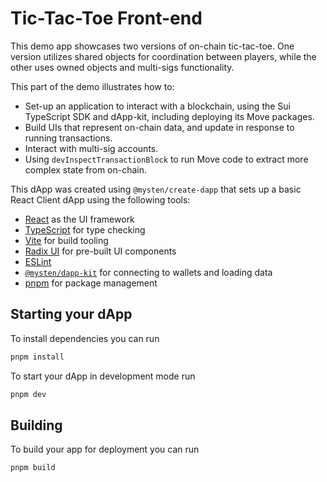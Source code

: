 # Tic-Tac-Toe Front-end

This demo app showcases two versions of on-chain tic-tac-toe. One version
utilizes shared objects for coordination between players, while the other uses
owned objects and multi-sigs functionality.

This part of the demo illustrates how to:

-   Set-up an application to interact with a blockchain, using the Sui TypeScript
    SDK and dApp-kit, including deploying its Move packages.
-   Build UIs that represent on-chain data, and update in response to running
    transactions.
-   Interact with multi-sig accounts.
-   Using `devInspectTransactionBlock` to run Move code to extract more complex
    state from on-chain.

This dApp was created using `@mysten/create-dapp` that sets up a basic React
Client dApp using the following tools:

-   [React](https://react.dev/) as the UI framework
-   [TypeScript](https://www.typescriptlang.org/) for type checking
-   [Vite](https://vitejs.dev/) for build tooling
-   [Radix UI](https://www.radix-ui.com/) for pre-built UI components
-   [ESLint](https://eslint.org/)
-   [`@mysten/dapp-kit`](https://sdk.mystenlabs.com/dapp-kit) for connecting to
    wallets and loading data
-   [pnpm](https://pnpm.io/) for package management

## Starting your dApp

To install dependencies you can run

```bash
pnpm install
```

To start your dApp in development mode run

```bash
pnpm dev
```

## Building

To build your app for deployment you can run

```bash
pnpm build
```
